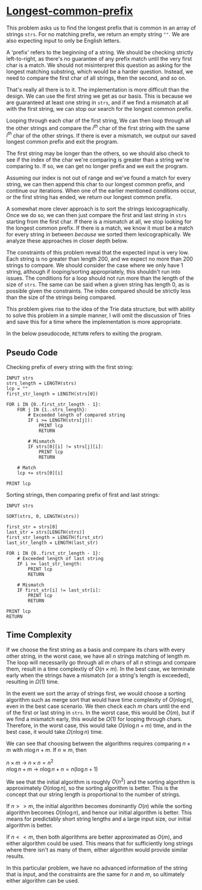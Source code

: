 # [Longest-common-prefix](https://leetcode.com/problems/longest-common-prefix)

This problem asks us to find the longest prefix that is common in an array of strings `strs`. For no matching prefix, we return an empty string `""`. We are also expecting input to only be English letters.

A 'prefix' refers to the beginning of a string. We should be checking strictly left-to-right, as there's no guarantee of any prefix match until the very first char is a match. We should not misinterpret this question as asking for the longest matching substring, which would be a harder question. Instead, we need to compare the first char of all strings, then the second, and so on.

That's really all there is to it. The implementation is more difficult than the design. We can use the first string we get as our basis. This is because we are guaranteed at least one string in `strs`, and if we find a mismatch at all with the first string, we can stop our search for the longest common prefix.

Looping through each char of the first string, We can then loop through all the other strings and compare the $i^{th}$ char of the first string with the same $i^{th}$ char of the other strings. If there is ever a mismatch, we output our saved longest common prefix and exit the program.

The first string may be longer than the others, so we should also check to see if the index of the char we're comparing is greater than a string we're comparing to. If so, we can get no longer prefix and we exit the program.

Assuming our index is not out of range and we've found a match for every string, we can then append this char to our longest common prefix, and continue our iterations. When one of the earlier mentioned conditions occur, or the first string has ended, we return our longest common prefix.

A somewhat more clever approach is to sort the strings lexicographically. Once we do so, we can then just compare the first and last string in `strs` starting from the first char. If there is a mismatch at all, we stop looking for the longest common prefix. If there is a match, we know it must be a match for every string in between *because* we sorted them lexicographically. We analyze these approaches in closer depth below.

The constraints of this problem reveal that the expected input is very low. Each string is no greater than length $200$, and we expect no more than $200$ strings to compare. We should consider  the case where we only have $1$ string, although if looping/sorting appropriately, this shouldn't run into issues. The conditions for a loop should not run more than the length of the size of `strs`. The same can be said when a given string has length $0$, as is possible given the constraints. The index compared should be strictly less than the size of the strings being compared.

This problem gives rise to the idea of the Trie data structure, but with ability to solve this problem in a simple manner, I will omit the discussion of Tries and save this for a time where the implementation is more appropriate. 

In the below pseudocode, `RETURN` refers to exiting the program.

## Pseudo Code
Checking prefix of every string with the first string:
```
INPUT strs
strs_length = LENGTH(strs)
lcp = ""
first_str_length = LENGTH(strs[0])

FOR i IN {0..first_str_length - 1}:
    FOR j IN {1..strs_length}:
        # Exceeded length of compared string
        IF i >= LENGTH(strs[j]):
            PRINT lcp
            RETURN
        
        # Mismatch
        IF strs[0][i] != strs[j][i]:
            PRINT lcp
            RETURN
    
    # Match
    lcp += strs[0][i]

PRINT lcp
```
Sorting strings, then comparing prefix of first and last strings:
```
INPUT strs

SORT(strs, 0, LENGTH(strs))

first_str = strs[0]
last_str = strs[LENGTH(strs)]
first_str_length = LENGTH(first_str)
last_str_length = LENGTH(last_str)

FOR i IN {0..first_str_length - 1}:
    # Exceeded length of last string
    IF i >= last_str_length:
        PRINT lcp
        RETURN

    # Mismatch
    IF first_str[i] != last_str[i]:
        PRINT lcp
        RETURN

PRINT lcp
RETURN
```

## Time Complexity
If we choose the first string as a basis and compare its chars with every other string, in the worst case, we have all $n$ strings matching of length $m$. The loop will necessarily go through all $m$ chars of all $n$ strings and compare them, result in a time complextiy of $O(n \times m)$. In the best case, we terminate early when the strings have a mismatch (or a string's length is exceeded), resulting in $\Omega(1)$ time.

In the event we sort the array of strings first, we would choose a sorting algorithm such as merge sort that would have time complexity of $O(n \log n)$, even in the best case scenario. We then check each $m$ chars until the end of the first or last string in `strs`. In the worst case, this would be $O(m)$, but if we find a mismatch early, this would be $\Omega(1)$ for looping through chars. Therefore, in the worst case, this would take $O(n \log n + m)$ time, and in the best case, it would take $\Omega(n \log n)$ time.

We can see that choosing between the algorithms requires comparing $n \times m$ with $n \log n + m$. If $n \approx m$, then

$n \times m$ &rarr; $n \times n = n^2$ \
$n \log n + m$ &rarr; $n \log n + n = n(\log n + 1)$

We see that the initial algorithm is roughly $O(n^2)$ and the sorting algorithm is approximately $O(n \log n)$, so the sorting algorithm is better. This is the concept that our string length is proportional to the number of strings.

If $n >> m$, the initial algorithm becomes dominantly $O(n)$ while the sorting algorithm becomes $O(n \log n)$, and hence our initial algorithm is better. This means for predictably short string lengths and a large input size, our initial algorithm is better.

If $n << m$, then both algorithms are better approximated as $O(m)$, and either algorithm could be used. This means that for sufficiently long strings where there isn't as many of them, either algorithm would provide similar results.

In this particular problem, we have no advanced information of the string that is input, and the constraints are the same for $n$ and $m$, so ultimately either algorithm can be used.
